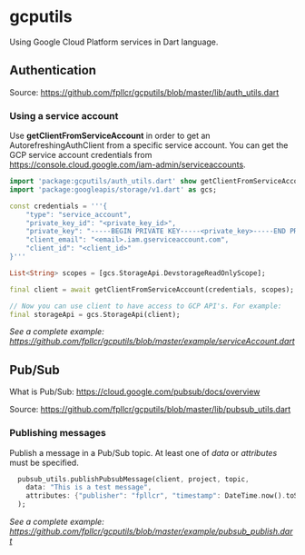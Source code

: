 # gcputils
Using Google Cloud Platform services in Dart language.

## Authentication
Source: https://github.com/fpllcr/gcputils/blob/master/lib/auth_utils.dart

### Using a service account
Use **getClientFromServiceAccount** in order to get an AutorefreshingAuthClient from a specific service account. You can get the GCP service account credentials from https://console.cloud.google.com/iam-admin/serviceaccounts.

~~~dart
import 'package:gcputils/auth_utils.dart' show getClientFromServiceAccount;
import 'package:googleapis/storage/v1.dart' as gcs;

const credentials = '''{
    "type": "service_account",
    "private_key_id": "<private_key_id>",
    "private_key": "-----BEGIN PRIVATE KEY-----<private_key>-----END PRIVATE KEY-----\n",
    "client_email": "<email>.iam.gserviceaccount.com",
    "client_id": "<client_id>"
}'''

List<String> scopes = [gcs.StorageApi.DevstorageReadOnlyScope];

final client = await getClientFromServiceAccount(credentials, scopes);

// Now you can use client to have access to GCP API's. For example:
final storageApi = gcs.StorageApi(client);
~~~

*See a complete example: https://github.com/fpllcr/gcputils/blob/master/example/serviceAccount.dart*

## Pub/Sub
What is Pub/Sub: https://cloud.google.com/pubsub/docs/overview

Source: https://github.com/fpllcr/gcputils/blob/master/lib/pubsub_utils.dart

### Publishing messages
Publish a message in a Pub/Sub topic. At least one of *data* or *attributes* must be specified.

~~~dart
  pubsub_utils.publishPubsubMessage(client, project, topic,
    data: "This is a test message",
    attributes: {"publisher": "fpllcr", "timestamp": DateTime.now().toString()}
  );
~~~

*See a complete example: https://github.com/fpllcr/gcputils/blob/master/example/pubsub_publish.dart*
